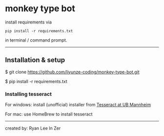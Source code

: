 # monkey type bot

install requirements via 

`pip install -r requirements.txt` 

in terminal / command prompt.

---
## Installation & setup

$ git clone https://github.com/liyunze-coding/monkey-type-bot.git

$ pip install -r requirements.txt

### Installing tesseract

For windows: install (unofficial) installer from <a href='https://github.com/UB-Mannheim/tesseract/wiki'>Tesseract at UB Mannheim</a>

For mac: use HomeBrew to install tesseract

---
created by: Ryan Lee In Zer